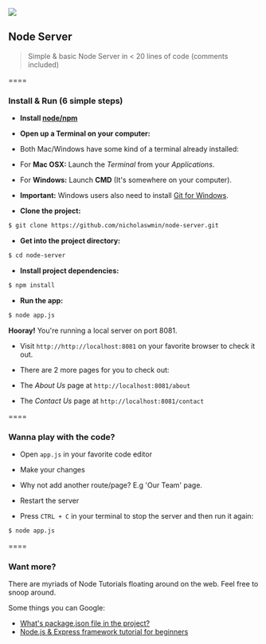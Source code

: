 ![][1]
## Node Server

> Simple & basic Node Server in < 20 lines of code (comments included)

====

### Install & Run (6 simple steps)

- **Install [node/npm][2]**

- **Open up a Terminal on your computer:**

 - Both Mac/Windows have some kind of a terminal already installed:

 - For **Mac OSX:** Launch the *Terminal* from your *Applications*.

 - For **Windows:** Launch **CMD** (It's somewhere on your computer).

 - **Important:** Windows users also need to install [Git for Windows][5].


- **Clone the project:**

```bash
$ git clone https://github.com/nicholaswmin/node-server.git
```

- **Get into the project directory:**

```bash
$ cd node-server
```

- **Install project dependencies:**

```bash
$ npm install

```

- **Run the app:**

```bash
$ node app.js

```

**Hooray!** You're running a local server on port 8081.

- Visit `http://http://localhost:8081` on your favorite browser to check it out.

- There are 2 more pages for you to check out:

 - The *About Us* page at `http://localhost:8081/about`

 - The *Contact Us* page at `http://localhost:8081/contact`

====

### Wanna play with the code?

- Open `app.js` in your favorite code editor

- Make your changes

 - Why not add another route/page? E.g 'Our Team' page.

- Restart the server

 - Press `CTRL + C` in your terminal to stop the server and then run it again:


```bash
$ node app.js

```

====

### Want more?

There are myriads of Node Tutorials floating around on the web.
Feel free to snoop around.

Some things you can Google:

- [What's package.json file in the project?][4]
- [Node.js & Express framework tutorial for beginners][5]


[1]:https://maxcdn.icons8.com/Color/PNG/96/Weather/cloud_lighting-96.png
[2]:https://docs.npmjs.com/getting-started/installing-node
[3]:https://git-scm.com/download/win
[4]:https://github.com/vigetlabs/gulp-starter/wiki/What-is-package.json%3F
[5]:https://codeforgeek.com/2014/06/express-nodejs-tutorial/
